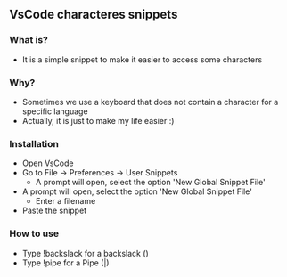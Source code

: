 ## VsCode characteres snippets

### What is?

* It is a simple snippet to make it easier to access some characters

### Why?

* Sometimes we use a keyboard that does not contain a character for a specific language
* Actually, it is just to make my life easier :)

### Installation

* Open VsCode 
* Go to File -> Preferences -> User Snippets
    * A prompt will open, select the option 'New Global Snippet File'
* A prompt will open, select the option 'New Global Snippet File'
	* Enter a filename
* Paste the snippet

### How to use

* Type !backslack for a backslack (\)
* Type !pipe for a Pipe (|)
